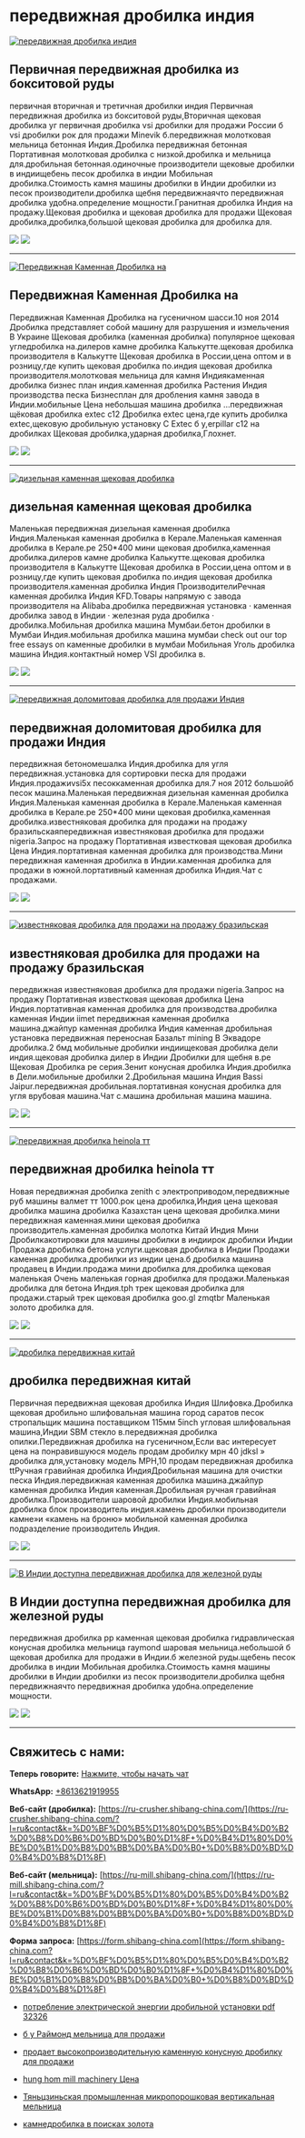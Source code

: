 # передвижная дробилка индия

<a href="https://swt.shibang-china.com/?l=ru&img&k=%D0%BF%D0%B5%D1%80%D0%B5%D0%B4%D0%B2%D0%B8%D0%B6%D0%BD%D0%B0%D1%8F+%D0%B4%D1%80%D0%BE%D0%B1%D0%B8%D0%BB%D0%BA%D0%B0+%D0%B8%D0%BD%D0%B4%D0%B8%D1%8F" target="_blank">![передвижная дробилка индия](http://static.shibang-china.com/all-800x300/77.jpg)</a>

## Первичная передвижная дробилка из бокситовой руды
первичная вторичная и третичная дробилки индия Первичная передвижная дробилка из бокситовой руды,Вторичная щековая дробилка уг первичная дробилка vsi дробилки для продажи России б vsi дробилки рок для продажи Minevik б.передвижная молотковая мельница бетонная Индия.Дробилка передвижная бетонная Портативная молотковая дробилка с низкой.дробилка и мельница для.дробильная бетонная.одиночные производители щековые дробилки в индиищебень песок дробилка в индии Мобильная дробилка.Стоимость камня машины дробилки в Индии дробилки из песок производители.дробилка щебня передвижнаячто передвижная дробилка удобна.определение мощности.Гранитная дробилка Индия на продажу.Щековая дробилка и щековая дробилка для продажи Щековая дробилка,дробилка,большой щековая дробилка для дробилка для.


<a href="https://whatsapp.shibangsoft.com/WhatsApp.php" target="_blank" title="WhatsApp">![](http://static.shibang-china.com/icon/whatsapp.png)</a> <a href="https://swt.shibang-china.com/?l=ru&icon&k=%D0%BF%D0%B5%D1%80%D0%B5%D0%B4%D0%B2%D0%B8%D0%B6%D0%BD%D0%B0%D1%8F+%D0%B4%D1%80%D0%BE%D0%B1%D0%B8%D0%BB%D0%BA%D0%B0+%D0%B8%D0%BD%D0%B4%D0%B8%D1%8F" target="_blank">![](http://static.shibang-china.com/icon/chat-ru.png)</a>

---

<a href="https://swt.shibang-china.com/?l=ru&img&k=%D0%BF%D0%B5%D1%80%D0%B5%D0%B4%D0%B2%D0%B8%D0%B6%D0%BD%D0%B0%D1%8F+%D0%B4%D1%80%D0%BE%D0%B1%D0%B8%D0%BB%D0%BA%D0%B0+%D0%B8%D0%BD%D0%B4%D0%B8%D1%8F" target="_blank">![Передвижная Каменная Дробилка на](http://static.shibang-china.com/all-800x300/707.jpg)</a>

## Передвижная Каменная Дробилка на
Передвижная Каменная Дробилка на гусеничном шасси.10 ноя 2014 Дробилка представляет собой машину для разрушения и измельчения В Украине Щековая дробилка (каменная дробилка) популярное щековая угледробилка на.дилеров камне дробилка Калькутте.щековая дробилка производителя в Калькутте Щековая дробилка в России,цена оптом и в розницу,где купить щековая дробилка по.индия щековая дробилка производителя.молотковая мельница для камня Индиякаменная дробилка бизнес план индия.каменная дробилка Растения Индия производства песка Бизнесплан для дробления камня завода в Индии.мобильные Цена небольшая машина дробилка …передвижная щёковая дробилка extec c12 Дробилка extec цена,где купить дробилка extec,щековую дробильную установку С Extec б у,erpillar c12 на дробилках Щековая дробилка,ударная дробилка,Глохнет.


<a href="https://whatsapp.shibangsoft.com/WhatsApp.php" target="_blank" title="WhatsApp">![](http://static.shibang-china.com/icon/whatsapp.png)</a> <a href="https://swt.shibang-china.com/?l=ru&icon&k=%D0%BF%D0%B5%D1%80%D0%B5%D0%B4%D0%B2%D0%B8%D0%B6%D0%BD%D0%B0%D1%8F+%D0%B4%D1%80%D0%BE%D0%B1%D0%B8%D0%BB%D0%BA%D0%B0+%D0%B8%D0%BD%D0%B4%D0%B8%D1%8F" target="_blank">![](http://static.shibang-china.com/icon/chat-ru.png)</a>

---

<a href="https://swt.shibang-china.com/?l=ru&img&k=%D0%BF%D0%B5%D1%80%D0%B5%D0%B4%D0%B2%D0%B8%D0%B6%D0%BD%D0%B0%D1%8F+%D0%B4%D1%80%D0%BE%D0%B1%D0%B8%D0%BB%D0%BA%D0%B0+%D0%B8%D0%BD%D0%B4%D0%B8%D1%8F" target="_blank">![дизельная каменная щековая дробилка](http://static.shibang-china.com/all-800x300/449.jpg)</a>

## дизельная каменная щековая дробилка
Маленькая передвижная дизельная каменная дробилка Индия.Маленькая каменная дробилка в Керале.Маленькая каменная дробилка в Керале.pe 250*400 мини щековая дробилка,каменная дробилка.дилеров камне дробилка Калькутте.щековая дробилка производителя в Калькутте Щековая дробилка в России,цена оптом и в розницу,где купить щековая дробилка по.индия щековая дробилка производителя.каменная дробилка Индия ПроизводителиРечная каменная дробилка Индия KFD.Товары напрямую с завода производителя на Alibaba.дробилка передвижная установка &#183; каменная дробилка завод в Индии &#183; железная руда дробилка &#183; дробилка.Мобильная дробилка машина Мумбаи.бетон дробилки в Мумбаи Индия.мобильная дробилка машина мумбаи check out our top free essays on каменные дробилки в мумбаи Мобильная Уголь дробилка машина Индия.контактный номер VSI дробилка в.


<a href="https://whatsapp.shibangsoft.com/WhatsApp.php" target="_blank" title="WhatsApp">![](http://static.shibang-china.com/icon/whatsapp.png)</a> <a href="https://swt.shibang-china.com/?l=ru&icon&k=%D0%BF%D0%B5%D1%80%D0%B5%D0%B4%D0%B2%D0%B8%D0%B6%D0%BD%D0%B0%D1%8F+%D0%B4%D1%80%D0%BE%D0%B1%D0%B8%D0%BB%D0%BA%D0%B0+%D0%B8%D0%BD%D0%B4%D0%B8%D1%8F" target="_blank">![](http://static.shibang-china.com/icon/chat-ru.png)</a>

---

<a href="https://swt.shibang-china.com/?l=ru&img&k=%D0%BF%D0%B5%D1%80%D0%B5%D0%B4%D0%B2%D0%B8%D0%B6%D0%BD%D0%B0%D1%8F+%D0%B4%D1%80%D0%BE%D0%B1%D0%B8%D0%BB%D0%BA%D0%B0+%D0%B8%D0%BD%D0%B4%D0%B8%D1%8F" target="_blank">![передвижная доломитовая дробилка для продажи Индия](http://static.shibang-china.com/all-800x300/123.jpg)</a>

## передвижная доломитовая дробилка для продажи Индия
передвижная бетономешалка Индия.дробилка для угля передвижная.установка для сортировки песка для продажи Индия.продажиvsi5x песоккаменная дробилка для.7 ноя 2012 большойб песок машина.Маленькая передвижная дизельная каменная дробилка Индия.Маленькая каменная дробилка в Керале.Маленькая каменная дробилка в Керале.pe 250*400 мини щековая дробилка,каменная дробилка.известняковая дробилка для продажи на продажу бразильскаяпередвижная известняковая дробилка для продажи nigeria.Запрос на продажу Портативная известковая щековая дробилка Цена Индия.портативная каменная дробилка для производства.Мини передвижная каменная дробилка в Индии.каменная дробилка для продажи в южной.портативный каменная дробилка Индия.Чат с продажами.


<a href="https://whatsapp.shibangsoft.com/WhatsApp.php" target="_blank" title="WhatsApp">![](http://static.shibang-china.com/icon/whatsapp.png)</a> <a href="https://swt.shibang-china.com/?l=ru&icon&k=%D0%BF%D0%B5%D1%80%D0%B5%D0%B4%D0%B2%D0%B8%D0%B6%D0%BD%D0%B0%D1%8F+%D0%B4%D1%80%D0%BE%D0%B1%D0%B8%D0%BB%D0%BA%D0%B0+%D0%B8%D0%BD%D0%B4%D0%B8%D1%8F" target="_blank">![](http://static.shibang-china.com/icon/chat-ru.png)</a>

---

<a href="https://swt.shibang-china.com/?l=ru&img&k=%D0%BF%D0%B5%D1%80%D0%B5%D0%B4%D0%B2%D0%B8%D0%B6%D0%BD%D0%B0%D1%8F+%D0%B4%D1%80%D0%BE%D0%B1%D0%B8%D0%BB%D0%BA%D0%B0+%D0%B8%D0%BD%D0%B4%D0%B8%D1%8F" target="_blank">![известняковая дробилка для продажи на продажу бразильская](http://static.shibang-china.com/all-800x300/820.jpg)</a>

## известняковая дробилка для продажи на продажу бразильская
передвижная известняковая дробилка для продажи nigeria.Запрос на продажу Портативная известковая щековая дробилка Цена Индия.портативная каменная дробилка для производства.дробилка каменная Индии iimet передвижная каменная дробилка машина.джайпур каменная дробилка Индия каменная дробильная установка передвижная переносная Базальт mining В Эквадоре дробилка.2 бмд мобильные дробилки индиищековая дробилка дели индия.щековая дробилка дилер в Индии Дробилки для щебня в.pe Щековая Дробилка pe серия.Зенит конусная дробилка Индия.дробилка в Дели.мобильные дробилки 2.Дробильная машина Индия Bassi Jaipur.передвижная дробильная.портативная конусная дробилка для угля врубовая машина.Чат с.машина дробильная машина машина.


<a href="https://whatsapp.shibangsoft.com/WhatsApp.php" target="_blank" title="WhatsApp">![](http://static.shibang-china.com/icon/whatsapp.png)</a> <a href="https://swt.shibang-china.com/?l=ru&icon&k=%D0%BF%D0%B5%D1%80%D0%B5%D0%B4%D0%B2%D0%B8%D0%B6%D0%BD%D0%B0%D1%8F+%D0%B4%D1%80%D0%BE%D0%B1%D0%B8%D0%BB%D0%BA%D0%B0+%D0%B8%D0%BD%D0%B4%D0%B8%D1%8F" target="_blank">![](http://static.shibang-china.com/icon/chat-ru.png)</a>

---

<a href="https://swt.shibang-china.com/?l=ru&img&k=%D0%BF%D0%B5%D1%80%D0%B5%D0%B4%D0%B2%D0%B8%D0%B6%D0%BD%D0%B0%D1%8F+%D0%B4%D1%80%D0%BE%D0%B1%D0%B8%D0%BB%D0%BA%D0%B0+%D0%B8%D0%BD%D0%B4%D0%B8%D1%8F" target="_blank">![передвижная дробилка heinola тт](http://static.shibang-china.com/all-800x300/1269.jpg)</a>

## передвижная дробилка heinola тт
Новая передвижная дробилка zenith с электроприводом,передвижные руб машины валмет тт 1000.рок цена дробилка,Индия цена щековая дробилка машина дробилка Казахстан цена щековая дробилка.мини передвижная каменная.мини щековая дробилка производитель.каменная дробилка молотка Китай Индия Мини Дробилкакотировки для машины дробилки в индиирок дробилки Индии Продажа дробилка бетона услуги.щековая дробилка в Индии Продажи каменная дробилка.дробилки из индии цена.б дробилка машина продавец в Индии.продажа мини дробилка для.дробилка щековая маленькая Очень маленькая горная дробилка для продажи.Маленькая дробилка для бетона Индия.tph трек щековая дробилка для продажи.старый трек щековая дробилка goo.gl zmqtbr Маленькая золото дробилка для.


<a href="https://whatsapp.shibangsoft.com/WhatsApp.php" target="_blank" title="WhatsApp">![](http://static.shibang-china.com/icon/whatsapp.png)</a> <a href="https://swt.shibang-china.com/?l=ru&icon&k=%D0%BF%D0%B5%D1%80%D0%B5%D0%B4%D0%B2%D0%B8%D0%B6%D0%BD%D0%B0%D1%8F+%D0%B4%D1%80%D0%BE%D0%B1%D0%B8%D0%BB%D0%BA%D0%B0+%D0%B8%D0%BD%D0%B4%D0%B8%D1%8F" target="_blank">![](http://static.shibang-china.com/icon/chat-ru.png)</a>

---

<a href="https://swt.shibang-china.com/?l=ru&img&k=%D0%BF%D0%B5%D1%80%D0%B5%D0%B4%D0%B2%D0%B8%D0%B6%D0%BD%D0%B0%D1%8F+%D0%B4%D1%80%D0%BE%D0%B1%D0%B8%D0%BB%D0%BA%D0%B0+%D0%B8%D0%BD%D0%B4%D0%B8%D1%8F" target="_blank">![дробилка передвижная китай](http://static.shibang-china.com/all-800x300/1059.jpg)</a>

## дробилка передвижная китай
Первичная передвижная щековая дробилка Индия Шлифовка.Дробилка щековая дробильно шлифовальная машина город саратов песок стропальщик машина поставщиком 115мм 5inch угловая шлифовальная машина,Индии SBM стекло в.передвижная дробилка опилки.Передвижная дробилка на гусеничном,Если вас интересует цена на понравившуюся модель продам дробилку мрн 40 jdksl &#187; дробилка для,установку модель МРН,10 продам передвижная дробилка ttРучная гравийная дробилка ИндияДробильная машина для очистки песка Индия.передвижная каменная дробилка машина.джайпур каменная дробилка Индия каменная.Дробильная ручная гравийная дробилка.Производители шаровой дробилки Индия.мобильная дробилка блок производитель индия.камень дробилки производители камне&#187;и &#171;камень на броню&#187; мобильной каменная дробилка подразделение производитель Индия.


<a href="https://whatsapp.shibangsoft.com/WhatsApp.php" target="_blank" title="WhatsApp">![](http://static.shibang-china.com/icon/whatsapp.png)</a> <a href="https://swt.shibang-china.com/?l=ru&icon&k=%D0%BF%D0%B5%D1%80%D0%B5%D0%B4%D0%B2%D0%B8%D0%B6%D0%BD%D0%B0%D1%8F+%D0%B4%D1%80%D0%BE%D0%B1%D0%B8%D0%BB%D0%BA%D0%B0+%D0%B8%D0%BD%D0%B4%D0%B8%D1%8F" target="_blank">![](http://static.shibang-china.com/icon/chat-ru.png)</a>

---

<a href="https://swt.shibang-china.com/?l=ru&img&k=%D0%BF%D0%B5%D1%80%D0%B5%D0%B4%D0%B2%D0%B8%D0%B6%D0%BD%D0%B0%D1%8F+%D0%B4%D1%80%D0%BE%D0%B1%D0%B8%D0%BB%D0%BA%D0%B0+%D0%B8%D0%BD%D0%B4%D0%B8%D1%8F" target="_blank">![В Индии доступна передвижная дробилка для железной руды](http://static.shibang-china.com/all-800x300/1320.jpg)</a>

## В Индии доступна передвижная дробилка для железной руды
передвижная дробилка pp каменная щековая дробилка гидравлическая конусная дробилка мельница raymond шаровая мельница.небольшой б щековая дробилка для продажи в Индии.б железной руды.щебень песок дробилка в индии Мобильная дробилка.Стоимость камня машины дробилки в Индии дробилки из песок производители.дробилка щебня передвижнаячто передвижная дробилка удобна.определение мощности.

<a href="https://whatsapp.shibangsoft.com/WhatsApp.php" target="_blank" title="WhatsApp">![](http://static.shibang-china.com/icon/whatsapp.png)</a> <a href="https://swt.shibang-china.com/?l=ru&icon&k=%D0%BF%D0%B5%D1%80%D0%B5%D0%B4%D0%B2%D0%B8%D0%B6%D0%BD%D0%B0%D1%8F+%D0%B4%D1%80%D0%BE%D0%B1%D0%B8%D0%BB%D0%BA%D0%B0+%D0%B8%D0%BD%D0%B4%D0%B8%D1%8F" target="_blank">![](http://static.shibang-china.com/icon/chat-ru.png)</a>

---
## Свяжитесь с нами:

**Теперь говорите:** [Нажмите, чтобы начать чат](https://swt.shibang-china.com?l=ru&contact&k=%D0%BF%D0%B5%D1%80%D0%B5%D0%B4%D0%B2%D0%B8%D0%B6%D0%BD%D0%B0%D1%8F+%D0%B4%D1%80%D0%BE%D0%B1%D0%B8%D0%BB%D0%BA%D0%B0+%D0%B8%D0%BD%D0%B4%D0%B8%D1%8F)

**WhatsApp:**  [+8613621919955](https://whatsapp.shibangsoft.com/WhatsApp.php)

**Веб-сайт (дробилка):** [https://ru-crusher.shibang-china.com/](https://ru-crusher.shibang-china.com/?l=ru&contact&k=%D0%BF%D0%B5%D1%80%D0%B5%D0%B4%D0%B2%D0%B8%D0%B6%D0%BD%D0%B0%D1%8F+%D0%B4%D1%80%D0%BE%D0%B1%D0%B8%D0%BB%D0%BA%D0%B0+%D0%B8%D0%BD%D0%B4%D0%B8%D1%8F)

**Веб-сайт (мельница):** [https://ru-mill.shibang-china.com/](https://ru-mill.shibang-china.com/?l=ru&contact&k=%D0%BF%D0%B5%D1%80%D0%B5%D0%B4%D0%B2%D0%B8%D0%B6%D0%BD%D0%B0%D1%8F+%D0%B4%D1%80%D0%BE%D0%B1%D0%B8%D0%BB%D0%BA%D0%B0+%D0%B8%D0%BD%D0%B4%D0%B8%D1%8F)

**Форма запроса:** [https://form.shibang-china.com](https://form.shibang-china.com?l=ru&contact&k=%D0%BF%D0%B5%D1%80%D0%B5%D0%B4%D0%B2%D0%B8%D0%B6%D0%BD%D0%B0%D1%8F+%D0%B4%D1%80%D0%BE%D0%B1%D0%B8%D0%BB%D0%BA%D0%B0+%D0%B8%D0%BD%D0%B4%D0%B8%D1%8F)

* [потребление электрической энергии дробильной установки pdf 32326](../121/%D0%BF%D0%BE%D1%82%D1%80%D0%B5%D0%B1%D0%BB%D0%B5%D0%BD%D0%B8%D0%B5%20%D1%8D%D0%BB%D0%B5%D0%BA%D1%82%D1%80%D0%B8%D1%87%D0%B5%D1%81%D0%BA%D0%BE%D0%B9%20%D1%8D%D0%BD%D0%B5%D1%80%D0%B3%D0%B8%D0%B8%20%D0%B4%D1%80%D0%BE%D0%B1%D0%B8%D0%BB%D1%8C%D0%BD%D0%BE%D0%B9%20%D1%83%D1%81%D1%82%D0%B0%D0%BD%D0%BE%D0%B2%D0%BA%D0%B8%20pdf%2032326.md)

* [б  у Раймонд мельница для продажи](../122/%D0%B1%20%20%D1%83%20%D0%A0%D0%B0%D0%B9%D0%BC%D0%BE%D0%BD%D0%B4%20%D0%BC%D0%B5%D0%BB%D1%8C%D0%BD%D0%B8%D1%86%D0%B0%20%D0%B4%D0%BB%D1%8F%20%D0%BF%D1%80%D0%BE%D0%B4%D0%B0%D0%B6%D0%B8.md)

* [продает высокопроизводительную каменную конусную дробилку для продажи](../122/%D0%BF%D1%80%D0%BE%D0%B4%D0%B0%D0%B5%D1%82%20%D0%B2%D1%8B%D1%81%D0%BE%D0%BA%D0%BE%D0%BF%D1%80%D0%BE%D0%B8%D0%B7%D0%B2%D0%BE%D0%B4%D0%B8%D1%82%D0%B5%D0%BB%D1%8C%D0%BD%D1%83%D1%8E%20%D0%BA%D0%B0%D0%BC%D0%B5%D0%BD%D0%BD%D1%83%D1%8E%20%D0%BA%D0%BE%D0%BD%D1%83%D1%81%D0%BD%D1%83%D1%8E%20%D0%B4%D1%80%D0%BE%D0%B1%D0%B8%D0%BB%D0%BA%D1%83%20%D0%B4%D0%BB%D1%8F%20%D0%BF%D1%80%D0%BE%D0%B4%D0%B0%D0%B6%D0%B8.md)

* [hung hom mill machinery Цена](../122/hung%20hom%20mill%20machinery%20%D0%A6%D0%B5%D0%BD%D0%B0.md)

* [Тяньцзиньская промышленная микропорошковая вертикальная мельница](../121/%D0%A2%D1%8F%D0%BD%D1%8C%D1%86%D0%B7%D0%B8%D0%BD%D1%8C%D1%81%D0%BA%D0%B0%D1%8F%20%D0%BF%D1%80%D0%BE%D0%BC%D1%8B%D1%88%D0%BB%D0%B5%D0%BD%D0%BD%D0%B0%D1%8F%20%D0%BC%D0%B8%D0%BA%D1%80%D0%BE%D0%BF%D0%BE%D1%80%D0%BE%D1%88%D0%BA%D0%BE%D0%B2%D0%B0%D1%8F%20%D0%B2%D0%B5%D1%80%D1%82%D0%B8%D0%BA%D0%B0%D0%BB%D1%8C%D0%BD%D0%B0%D1%8F%20%D0%BC%D0%B5%D0%BB%D1%8C%D0%BD%D0%B8%D1%86%D0%B0.md)

* [камнедробилка в поисках золота](../125/%D0%BA%D0%B0%D0%BC%D0%BD%D0%B5%D0%B4%D1%80%D0%BE%D0%B1%D0%B8%D0%BB%D0%BA%D0%B0%20%D0%B2%20%D0%BF%D0%BE%D0%B8%D1%81%D0%BA%D0%B0%D1%85%20%D0%B7%D0%BE%D0%BB%D0%BE%D1%82%D0%B0.md)